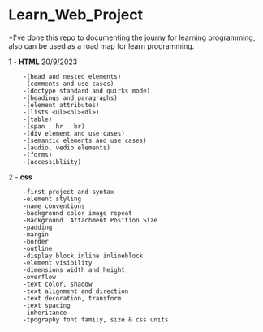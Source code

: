 # Learn_Web_Project
*I've done this repo to documenting the journy for learning programming, also can be used as a road map for learn programming.

1 - **HTML**               20/9/2023

        -(head and nested elements)
        -(comments and use cases)
        -(doctype standard and quirks mode)
        -(headings and paragraphs)
        -(element attributes)
        -(lists <ul><ol><dl>)
        -(table)
        -(span   hr   br)
        -(div element and use cases)
        -(semantic elements and use cases)
        -(audio, vedio elements)
        -(forms)
        -(accessibliity)



2 - **css** 

        -first project and syntax
        -element styling
        -name conventions
        -background color image repeat
        -Background  Attachment Position Size
        -padding
        -margin
        -border
        -outline
        -display block inline inlineblock
        -element visibility
        -dimensions width and height
        -overflow
        -text color, shadow
        -text alignment and direction
        -text decoration, transform
        -text spacing
        -inheritance
        -tpography font family, size & css units
